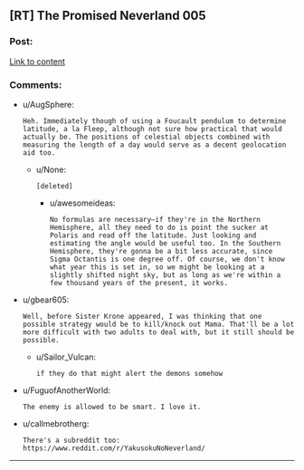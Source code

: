 ## [RT] The Promised Neverland 005

### Post:

[Link to content](http://mangastream.com/read/neverland/005/3656/1)

### Comments:

- u/AugSphere:
  ```
  Heh. Immediately though of using a Foucault pendulum to determine latitude, a la Fleep, although not sure how practical that would actually be. The positions of celestial objects combined with measuring the length of a day would serve as a decent geolocation aid too.
  ```

  - u/None:
    ```
    [deleted]
    ```

    - u/awesomeideas:
      ```
      No formulas are necessary—if they're in the Northern Hemisphere, all they need to do is point the sucker at Polaris and read off the latitude. Just looking and estimating the angle would be useful too. In the Southern Hemisphere, they're gonna be a bit less accurate, since Sigma Octantis is one degree off. Of course, we don't know what year this is set in, so we might be looking at a slightly shifted night sky, but as long as we're within a few thousand years of the present, it works.
      ```

- u/gbear605:
  ```
  Well, before Sister Krone appeared, I was thinking that one possible strategy would be to kill/knock out Mama. That'll be a lot more difficult with two adults to deal with, but it still should be possible.
  ```

  - u/Sailor_Vulcan:
    ```
    if they do that might alert the demons somehow
    ```

- u/FuguofAnotherWorld:
  ```
  The enemy is allowed to be smart. I love it.
  ```

- u/callmebrotherg:
  ```
  There's a subreddit too: https://www.reddit.com/r/YakusokuNoNeverland/
  ```

---

